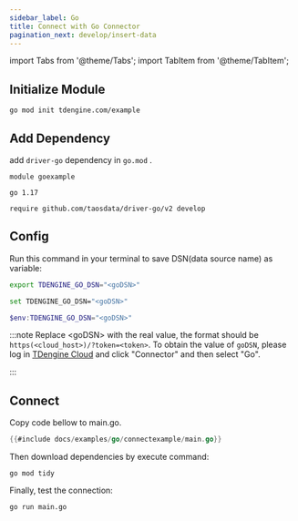 ```yaml
---
sidebar_label: Go
title: Connect with Go Connector
pagination_next: develop/insert-data
---
```


import Tabs from '@theme/Tabs';
import TabItem from '@theme/TabItem';

## Initialize Module

```
go mod init tdengine.com/example
```

## Add Dependency

add `driver-go` dependency in `go.mod` .

```go-mod title="go.mod"
module goexample

go 1.17

require github.com/taosdata/driver-go/v2 develop
```

## Config

Run this command in your terminal to save DSN(data source name) as variable:

<Tabs defaultValue="bash">
<TabItem value="bash" label="Bash">

```bash
export TDENGINE_GO_DSN="<goDSN>"
```

</TabItem>
<TabItem value="cmd" label="CMD">

```bash
set TDENGINE_GO_DSN="<goDSN>"
```

</TabItem>
<TabItem value="powershell" label="Powershell">

```powershell
$env:TDENGINE_GO_DSN="<goDSN>"
```

</TabItem>
</Tabs>


<!-- exclude -->
:::note
Replace <goDSN\> with the real value, the format should be `https(<cloud_host>)/?token=<token>`.
To obtain the value of `goDSN`, please log in [TDengine Cloud](https://cloud.tdengine.com) and click "Connector" and then select "Go".

:::
<!-- exclude-end -->

## Connect

Copy code bellow to main.go.

```go title="main.go"
{{#include docs/examples/go/connectexample/main.go}}
```

Then download dependencies by execute command:

```
go mod tidy
```

Finally, test the connection:

```
go run main.go
```